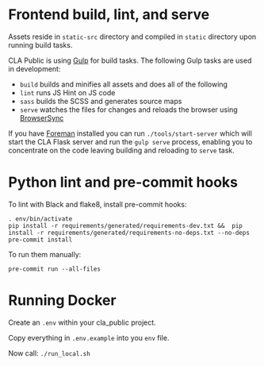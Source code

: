 # Frontend build, lint, and serve

Assets reside in `static-src` directory and compiled in `static` directory upon running build tasks.

CLA Public is using [Gulp](http://gulpjs.com/) for build tasks. The following Gulp tasks are used in development:

- `build` builds and minifies all assets and does all of the following
- `lint` runs JS Hint on JS code
- `sass` builds the SCSS and generates source maps
- `serve` watches the files for changes and reloads the browser using [BrowserSync](http://www.browsersync.io/)

If you have [Foreman](https://github.com/ddollar/foreman) installed you can run `./tools/start-server` which will start the CLA Flask server and run the `gulp serve` process, enabling you to concentrate on the code leaving building and reloading to `serve` task.

# Python lint and pre-commit hooks

To lint with Black and flake8, install pre-commit hooks:

```
. env/bin/activate
pip install -r requirements/generated/requirements-dev.txt &&  pip install -r requirements/generated/requirements-no-deps.txt --no-deps
pre-commit install
```

To run them manually:
```
pre-commit run --all-files
```

# Running Docker

Create an `.env` within your cla_public project.

Copy everything in `.env.example` into you `env` file.

Now call:
`./run_local.sh`

